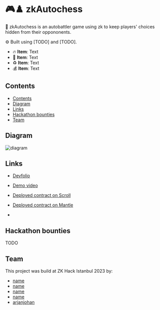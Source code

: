 # 🎮♟️ zkAutochess

🫣 zkAutochess is an autobattler game using zk to keep players' choices hidden from their oppononents.

⚙️ Built using [TODO] and [TODO].

- 🔥 **Item**: Text
- 📩 **Item**: Text
- ♻️ **Item**: Text
- 💰 **Item**: Text

## Contents
- [Contents](#contents)
- [Diagram](#diagram)
- [Links](#links)
- [Hackathon bounties](#hackathon-bounties)
- [Team](#team)


## Diagram
![diagram](https://docs.aztec.network/assets/ideal-img/uniswap_flow.38b8805.1030.png)


## Links
- [Devfolio]()
- [Demo video]()
- [Deployed contract on Scroll]()
- [Deployed contract on Mantle]()

- 
## Hackathon bounties
TODO

## Team
This project was build at ZK Hack Istanbul 2023 by:

- [name]()
- [name]()
- [name]()
- [name]()
- [arjanjohan](https://x.com/arjanjohan/)
